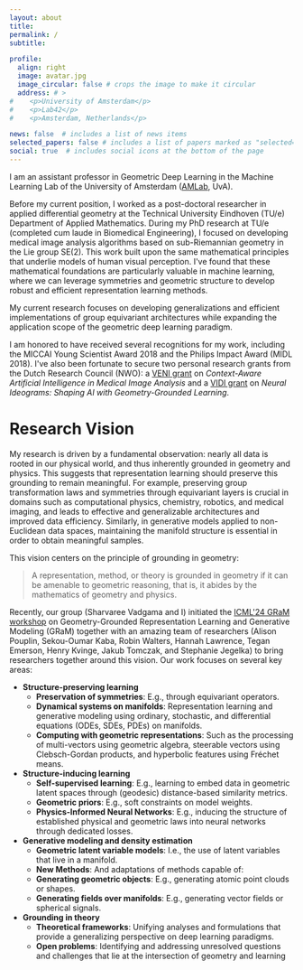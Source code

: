 ```yaml
---
layout: about
title: 
permalink: /
subtitle: 	

profile:
  align: right
  image: avatar.jpg
  image_circular: false # crops the image to make it circular
  address: # >
#    <p>University of Amsterdam</p>
#    <p>Lab42</p>
#    <p>Amsterdam, Netherlands</p>

news: false  # includes a list of news items
selected_papers: false # includes a list of papers marked as "selected={true}"
social: true  # includes social icons at the bottom of the page
---
```


I am an assistant professor in Geometric Deep Learning in the Machine Learning Lab of the University of Amsterdam ([AMLab](https://amlab.science.uva.nl/), UvA).

Before my current position, I worked as a post-doctoral researcher in applied differential geometry at the Technical University Eindhoven (TU/e) Department of Applied Mathematics. During my PhD research at TU/e (completed cum laude in Biomedical Engineering), I focused on developing medical image analysis algorithms based on sub-Riemannian geometry in the Lie group SE(2). This work built upon the same mathematical principles that underlie models of human visual perception. I've found that these mathematical foundations are particularly valuable in machine learning, where we can leverage symmetries and geometric structure to develop robust and efficient representation learning methods.

My current research focuses on developing generalizations and efficient implementations of group equivariant architectures while expanding the application scope of the geometric deep learning paradigm.

I am honored to have received several recognitions for my work, including the MICCAI Young Scientist Award 2018 and the Philips Impact Award (MIDL 2018). I've also been fortunate to secure two personal research grants from the Dutch Research Council (NWO): a [VENI grant](https://www.nwo.nl/en/researchprogrammes/nwo-talent-programme/projects-veni/2019) on *Context-Aware Artificial Intelligence in Medical Image Analysis* and a [VIDI grant](https://www.nwo.nl/en/researchprogrammes/nwo-talent-programme/projects-vidi/vidi-2023) on *Neural Ideograms: Shaping AI with Geometry-Grounded Learning*.

# Research Vision

My research is driven by a fundamental observation: nearly all data is rooted in our physical world, and thus inherently grounded in geometry and physics. This suggests that representation learning should preserve this grounding to remain meaningful. For example, preserving group transformation laws and symmetries through equivariant layers is crucial in domains such as computational physics, chemistry, robotics, and medical imaging, and leads to effective and generalizable architectures and improved data efficiency. Similarly, in generative models applied to non-Euclidean data spaces, maintaining the manifold structure is essential in order to obtain meaningful samples.

This vision centers on the principle of grounding in geometry:

> A representation, method, or theory is grounded in geometry if it can be amenable to geometric reasoning, that is, it abides by the mathematics of geometry and physics.

Recently, our group (Sharvaree Vadgama and I) initiated the [ICML'24 GRaM workshop](https://gram-workshop.github.io/) on Geometry-Grounded Representation Learning and Generative Modeling (GRaM) together with an amazing team of researchers (Alison Pouplin, Sekou-Oumar Kaba, Robin Walters, Hannah Lawrence, Tegan Emerson, Henry Kvinge, Jakub Tomczak, and Stephanie Jegelka) to bring researchers together around this vision. Our work focuses on several key areas:

* **Structure-preserving learning**
  * **Preservation of symmetries**: E.g., through equivariant operators.
  * **Dynamical systems on manifolds**: Representation learning and generative modeling using ordinary, stochastic, and differential equations (ODEs, SDEs, PDEs) on manifolds.
  * **Computing with geometric representations**: Such as the processing of multi-vectors using geometric algebra, steerable vectors using Clebsch-Gordan products, and hyperbolic features using Fréchet means.
* **Structure-inducing learning**
  * **Self-supervised learning**: E.g., learning to embed data in geometric latent spaces through (geodesic) distance-based similarity metrics.
  * **Geometric priors**: E.g., soft constraints on model weights.
  * **Physics-Informed Neural Networks**: E.g., inducing the structure of established physical and geometric laws into neural networks through dedicated losses.
* **Generative modeling and density estimation**
  * **Geometric latent variable models**: I.e., the use of latent variables that live in a manifold.
  * **New Methods**: And adaptations of methods capable of:
  * **Generating geometric objects**: E.g., generating atomic point clouds or shapes.
  * **Generating fields over manifolds**: E.g., generating vector fields or spherical signals.
* **Grounding in theory**
  * **Theoretical frameworks**: Unifying analyses and formulations that provide a generalizing perspective on deep learning paradigms.
  * **Open problems**: Identifying and addressing unresolved questions and challenges that lie at the intersection of geometry and learning

